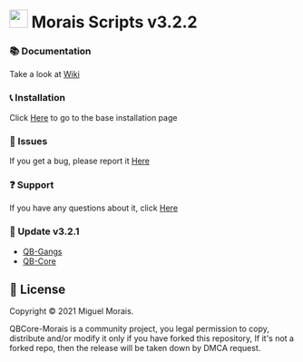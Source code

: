 # <img src="https://i.imgur.com/RxoQ2SU.png" width="32" height="32"> Morais Scripts v3.2.2

### 📚 Documentation
Take a look at [Wiki](https://github.com/morais5/QBCore-Morais/wiki)

### 📞 Installation
Click [Here](https://github.com/morais5/QBCore-Morais/wiki/Installation) to go to the base installation page 

### 🐞 Issues
If you get a bug, please report it [Here](https://github.com/morais5/QBCore-Morais/issues)

### ❓ Support 
If you have any questions about it, click [Here](https://discord.gg/yMShaH5Kae)

### 💝 Update v3.2.1

- [QB-Gangs](https://github.com/morais5/QBCore-Morais/commit/7fd52c4955c3f73c3a1f5491840d8054259b9c06)
- [QB-Core](https://github.com/morais5/QBCore-Morais/commit/7fd52c4955c3f73c3a1f5491840d8054259b9c06)

## 📑 License
Copyright © 2021 Miguel Morais.

QBCore-Morais is a community project, you legal permission to copy, distribute and/or modify it only if you have forked this repository, If it's not a forked repo, then the release will be taken down by DMCA request.
